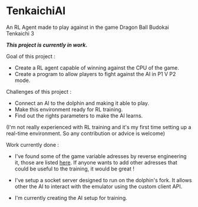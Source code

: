 # TenkaichiAI
An RL Agent made to play against in the game Dragon Ball Budokai Tenkaichi 3

***This project is currently in work.*** 

Goal of this project : 

- Create a RL agent capable of winning against the CPU of the game.
- Create a program to allow players to fight against the AI in P1 V P2 mode.

Challenges of this project : 

- Connect an AI to the dolphin and making it able to play.
- Make this environment ready for RL training.
- Find out the rights parameters to make the AI learns.

(I'm not really experienced with RL training and it's my first time setting up a real-time environment. So any contribution or advice is welcome)

Work currently done : 

- I've found some of the game variable adresses by reverse engineering it, those are listed [here](https://github.com/HugoM25/TenkaichiAI/blob/main/const.py). If anyone wants to add other adresses that could be useful to the training, it would be great !

- I've setup a socket server designed to run on the dolphin's fork. It allows other the AI to interact with the emulator using the custom client API. 

- I'm currently creating the AI setup for training.




